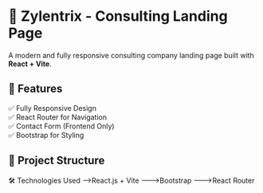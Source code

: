 # 🚀 Zylentrix - Consulting Landing Page

A modern and fully responsive consulting company landing page built with **React + Vite**.

## 📌 Features
✅ Fully Responsive Design  
✅ React Router for Navigation  
✅ Contact Form (Frontend Only)  
✅ Bootstrap for Styling  

## 📂 Project Structure
🛠 Technologies Used
-->React.js + Vite
--->Bootstrap
--->React Router
